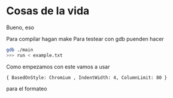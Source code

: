 # Cosas de la vida
Bueno, eso

Para compilar hagan make
Para testear con gdb puenden hacer 
```bash
gdb ./main
>>> run < example.txt
```


Como empezamos con este vamos a usar
```
{ BasedOnStyle: Chromium , IndentWidth: 4, ColumnLimit: 80 }
```
para el formateo